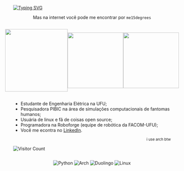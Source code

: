 [![Typing SVG](https://readme-typing-svg.herokuapp.com?font=Roboto+Mono&size=40&duration=5016&pause=1000&color=C7DDDD&center=true&multiline=true&random=false&width=1000&lines=Prazer%2C+me+chamo+Maria)](https://git.io/typing-svg)
  
 <div align="center">
 
  Mas na internet você pode me encontrar por `me15degrees`
  
##

  
<div style="display: flex; align-items: center; justify-content: center;">

<img height="200em" src="https://github-readme-stats.vercel.app/api?username=me15degrees&show_icons=true&title_color=C7DDDD&bg_color=00000000&theme=nord&hide_border=true&count_private=true&include_all_commits=true"/>

<img height="178em" src="https://github-readme-stats.vercel.app/api/top-langs/?username=me15degrees&layout=compact&title_color=C7DDDD&text_color=C7DDDD&bg_color=00000000&hide_border=true&langs_count=8&hide_title=false"/>

<img height="178em" src="https://github-readme-streak-stats.herokuapp.com?user=me15degrees&theme=nord&hide_border=true&card_width=600&background=00000000"/>

</div>

##

  <div align="left">   
  
- Estudante de Engenharia Elétrica na UFU;
-  Pesquisadora PIBIC na área de simulações computacionais de fantomas humanos;
-  Usuária de linux e fã de coisas open source;
- Programadora na Roboforge (equipe de robótica da FACOM-UFU);
-  Você me econtra no [LinkedIn](https://www.linkedin.com/in/maria-eduarda-nascimento-andrade/).

<div align="right">
  <p>
    <sup>i use arch btw</sup>
  </p>
</div>

![Visitor Count](https://hits.seeyoufarm.com/api/count/incr/badge.svg?url=https://github.com/me15degrees/me15degrees&count_bg=%2379C83D&title_bg=%23555555&icon=github.svg&icon_color=%23E7E7E7&title=visits&edge_flat=false)

##
<div align="center">

![Python](https://img.shields.io/badge/python-363636?style=for-the-badge&logo=python&logoColor=white)
![Arch](https://img.shields.io/badge/Arch%20Linux-363636?logo=arch-linux&logoColor=white&style=for-the-badge)
![Duolingo](https://img.shields.io/badge/Duolingo-363636?style=for-the-badge&logo=Duolingo&logoColor=white)
![Linux](https://img.shields.io/badge/Linux-363636?style=for-the-badge&logo=linux&logoColor=white)


